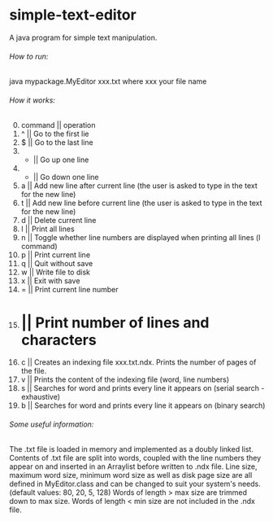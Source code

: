 # simple-text-editor

A java program for simple text manipulation.

###### How to run:

java mypackage.MyEditor xxx.txt
where xxx your file name

###### How it works:

0. command  || operation
1. ^  || Go to the first lie
2. $  || Go to the last line
3. -  || Go up one line
4. +  || Go down one line
5. a  || Add new line after current line (the user is asked to type in the text for the new line)
6. t  || Add new line before current line (the user is asked to type in the text for the new line)
7. d  || Delete current line
8. l  || Print all lines
9. n  || Toggle whether line numbers are displayed when printing all lines (l command)
10. p || Print current line
11. q || Quit without save
12. w || Write file to disk
13. x || Exit with save
14. = || Print current line number
15. # || Print number of lines and characters
16. c || Creates an indexing file xxx.txt.ndx. Prints the number of pages of the file.
17. v || Prints the content of the indexing file (word, line numbers)
18. s || Searches for word and prints every line it appears on (serial search - exhaustive)
19. b || Searches for word and prints every line it appears on (binary search)

###### Some useful information:

The .txt file is loaded in memory and implemented as a doubly linked list.
Contents of .txt file are split into words, coupled with the line numbers they appear on and inserted in an Arraylist
before written to .ndx file.
Line size, maximum word size, minimum word size as well as disk page size are all defined in MyEditor.class and can be changed
to suit your system's needs. (default values: 80, 20, 5, 128)
Words of length > max size are trimmed down to max size.
Words of length < min size are not included in the .ndx file.


